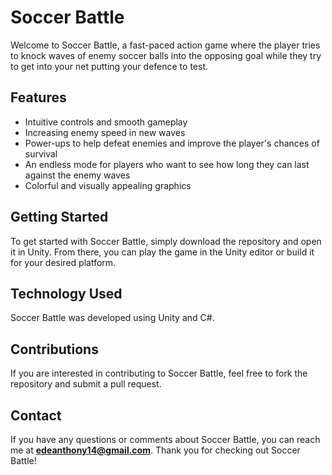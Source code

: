 # Soccer Battle
Welcome to Soccer Battle, a fast-paced action game where the player tries to knock waves of enemy soccer balls into the opposing goal while they try to get into your net putting your defence to test.

## Features
- Intuitive controls and smooth gameplay
- Increasing enemy speed in new waves
- Power-ups to help defeat enemies and improve the player's chances of survival
- An endless mode for players who want to see how long they can last against the enemy waves
- Colorful and visually appealing graphics

## Getting Started
To get started with Soccer Battle, simply download the repository and open it in Unity. From there, you can play the game in the Unity editor or build it for your desired platform.

## Technology Used
Soccer Battle was developed using Unity and C#.

## Contributions
If you are interested in contributing to Soccer Battle, feel free to fork the repository and submit a pull request.

## Contact
If you have any questions or comments about Soccer Battle, you can reach me at <b>edeanthony14@gmail.com</b>. Thank you for checking out Soccer Battle!
